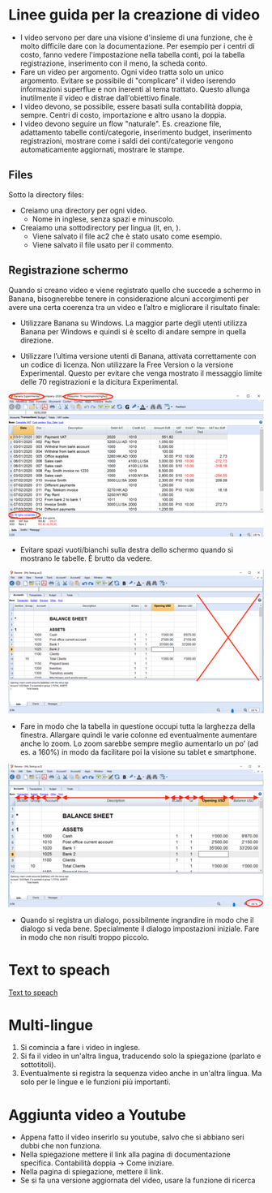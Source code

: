 # Linee guida per la creazione di video

* I video servono per dare una visione d'insieme di una funzione, che è molto difficile dare con la documentazione.
  Per esempio per i centri di costo, fanno vedere l'impostazione nella tabella conti, poi la tabella registrazione, inserimento con il meno, la scheda conto. 
* Fare un video per argomento. 
  Ogni video tratta solo un unico argomento. Evitare se possibile di "complicare" il video iserendo informazioni superflue e non inerenti al tema trattato. Questo allunga inutilmente il video e distrae dall'obiettivo finale.
* I video devono, se possibile, essere basati sulla contabilità doppia, sempre.
  Centri di costo, importazione e altro usano la doppia.
* I video devono seguire un flow "naturale". 
  Es. creazione file, adattamento tabelle conti/categorie, inserimento budget, inserimento registrazioni, mostrare come i saldi dei conti/categorie vengono automaticamente aggiornati, mostrare le stampe.

## Files

Sotto la directory files:
* Creiamo una directory per ogni video. 
  * Nome in inglese, senza spazi e minuscolo. 
* Creaiamo una sottodirectory per lingua (it, en, ).
  *  Viene salvato il file ac2 che è stato usato come esempio.
  *  Viene salvato il file usato per il commento.

## Registrazione schermo

Quando si creano video e viene registrato quello che succede a schermo in Banana, bisognerebbe tenere in considerazione alcuni accorgimenti per avere una certa coerenza tra un video e l’altro e migliorare il risultato finale:

* Utilizzare Banana su Windows. La maggior parte degli utenti utilizza Banana per Windows e quindi si è scelto di andare sempre in quella direzione.

* Utilizzare l’ultima versione utenti di Banana, attivata correttamente con un codice di licenza. Non utilizzare la Free Version o la versione Experimental. Questo per evitare che venga mostrato il messaggio limite delle 70 registrazioni e la dicitura Experimental.

![A test image](/images/img002.png)

* Evitare spazi vuoti/bianchi sulla destra dello schermo quando si mostrano le tabelle. È brutto da vedere. 

![A test image](/images/img003.png)

* Fare in modo che la tabella in questione occupi tutta la larghezza della finestra. Allargare quindi le varie colonne ed   eventualmente aumentare anche lo zoom. Lo zoom sarebbe sempre meglio aumentarlo un po’ (ad es. a 160%) in modo da facilitare poi la visione su tablet e smartphone.

![A test image](/images/img004.png)

* Quando si registra un dialogo, possibilmente ingrandire in modo che il dialogo si veda bene.
  Specialmente il dialogo impostazioni iniziale. Fare in modo che non risulti troppo piccolo.


# Text to speach

[Text to speach](https://github.com/BananaInternal/video/blob/master/text_to_speech/text-to-speech.md)

# Multi-lingue

1. Si comincia a fare i video in inglese.
2. Si fa il video in un'altra lingua, traducendo solo la spiegazione (parlato e sottotitoli). 
3. Eventualmente si registra la sequenza video anche in un'altra lingua. 
   Ma solo per le lingue e le funzioni più importanti.

# Aggiunta video a Youtube

* Appena fatto il video inserirlo su youtube, salvo che si abbiano seri dubbi che non funziona.
* Nella spiegazione mettere il link alla pagina di documentazione specifica.
  Contabilità doppia -> Come iniziare. 
* Nella pagina di spiegazione, mettere il link.
* Se si fa una versione aggiornata del  video, usare la funzione di ricerca 

